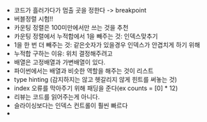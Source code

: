 - 코드가 흘러가다가 멈출 곳을 정한다 -> breakpoint 
- 버블정렬 시험!!
- 카운팅 정렬은 100미만에서만 쓰는 것을 추천
- 카운팅 정렬에서 누적합에서 1을 빼주는 것: 인덱스맞추기 
- 1을 한 번 더 빼주는 것: 같은숫자가 있을경우 인덱스가 안겹치게 하기 위해 
- 누적합 구하는 이유: 위치 결정해주려고 
- 배열은 고정배열과 가변배열이 있다. 
- 파이썬에서는 배열과 비슷한 역할을 해주는 것이 리스트 
- type hinting (감지하지는 않고 헷갈리지 않게 힌트를 써놓는 것)
- index 오류를 막아주기 위해 패딩을 준다(ex counts = [0] * 12)
- 리뷰는 코드를 읽어주는게 아니다. 
- 슬라이싱보다는 인덱스 컨트롤이 훨씬 빠르다 
- 